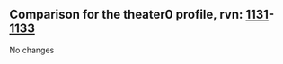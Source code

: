 ## Comparison for the theater0 profile, rvn: [1131](https://github.com/PRO100KatYT/FortniteProfileRevisions/tree/main/profiles/theater0/1131%20theater0.json)-[1133](https://github.com/PRO100KatYT/FortniteProfileRevisions/tree/main/profiles/theater0/1133%20theater0.json)

No changes
